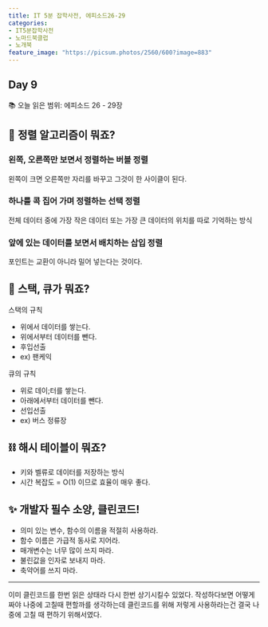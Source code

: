 ```yaml
---
title: IT 5분 잡학사전, 에피소드26-29
categories:
- IT5분잡학사전
- 노마드북클럽
- 노개북
feature_image: "https://picsum.photos/2560/600?image=883"
---
```

## Day 9
📚 오늘 읽은 범위: 에피소드 26 - 29장

## 🤩 정렬 알고리즘이 뭐죠?

### 왼쪽, 오른쪽만 보면서 정렬하는 버블 정렬

왼쪽이 크면 오른쪽만 자리를 바꾸고 그것이 한 사이클이 된다.

### 하나를 콕 집어 가며 정렬하는 선택 정렬

전체 데이터 중에 가장 작은 데이터 또는 가장 큰 데이터의 위치를 따로 기억하는 방식

### 앞에 있는 데이터를 보면서 배치하는 삽입 정렬

포인트는 교환이 아니라 밀어 넣는다는 것이다.


## 🥞 스택, 큐가 뭐죠?


스택의 규칙
- 위에서 데이터를 쌓는다.
- 위에서부터 데이터를 뺀다.
- 후입선출
- ex) 팬케익

큐의 규칙
- 위로 데이;터를 쌓는다.
- 아래에서부터 데이터를 뺀다.
- 선입선출
- ex) 버스 정류장

## ⛓ 해시 테이블이 뭐죠?

- 키와 벨류로 데이터를 저장하는 방식
- 시간 복잡도 = O(1) 이므로 효율이 매우 좋다.

## ✨ 개발자 필수 소양, 클린코드!

- 의미 있는 변수, 함수의 이름을 적절히 사용하라.
- 함수 이름은 가급적 동사로 지어라.
- 매개변수는 너무 많이 쓰지 마라.
- 불린값을 인자로 보내지 마라.
- 축약어를 쓰지 마라.

---

이미 클린코드를 한번 읽은 상태라 다시 한번 상기시킬수 있었다. 
작성하다보면 어떻게 짜야 나중에 고칠때 편할까를 생각하는데 클린코드를 위해 저렇게 사용하라는건 결국 나중에 고칠 때 편하기 위해서였다.



